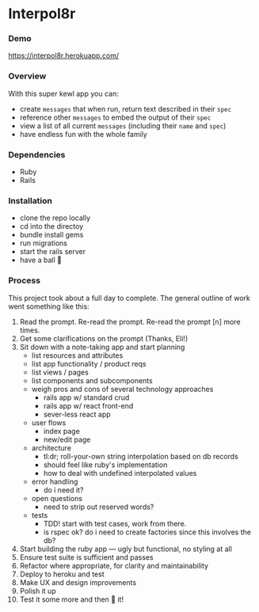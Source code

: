 # Interpol8r

### Demo

https://interpol8r.herokuapp.com/

### Overview

With this super kewl app you can:

* create `messages` that when run, return text described in their `spec`
* reference other `messages` to embed the output of their `spec`
* view a list of all current `messages` (including their `name` and `spec`)
* have endless fun with the whole family

### Dependencies
* Ruby
* Rails

### Installation

* clone the repo locally
* cd into the directoy
* bundle install gems
* run migrations
* start the rails server
* have a ball 🎉

### Process

This project took about a full day to complete. The general outline of work went something like this:

1. Read the prompt. Re-read the prompt. Re-read the prompt [n] more times.
2. Get some clarifications on the prompt (Thanks, Eli!)
3. Sit down with a note-taking app and start planning
	* list resources and attributes
 	* list app functionality / product reqs
 	* list views / pages
 	* list components and subcomponents
 	* weigh pros and cons of several technology approaches
 		* rails app w/ standard crud
		* rails app w/ react front-end
		* sever-less react app
 	* user flows
		* index page
		* new/edit page
	* architecture
		* tl:dr; roll-your-own string interpolation based on db records
		* should feel like ruby's implementation
		* how to deal with undefined interpolated values
	* error handling
		* do i need it?
	* open questions
		* need to strip out reserved words?
	* tests
		* TDD! start with test cases, work from there.
		* is rspec ok? do i need to create factories since this involves the db?
4. Start building the ruby app — ugly but functional, no styling at all
5. Ensure test suite is sufficient and passes
6. Refactor where appropriate, for clarity and maintainability
7. Deploy to heroku and test 
8. Make UX and design improvements
9. Polish it up
10. Test it some more and then 🚢 it!
